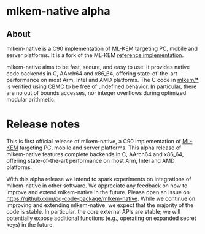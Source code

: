 [//]: # (SPDX-License-Identifier: CC-BY-4.0)
mlkem-native alpha
==================

About
-----

mlkem-native is a C90 implementation of [ML-KEM](https://doi.org/10.6028/NIST.FIPS.203.ipd) targeting
PC, mobile and server platforms. It is a fork of the ML-KEM [reference
implementation](https://github.com/pq-crystals/kyber/tree/main/ref).

mlkem-native aims to be fast, secure, and easy to use: It provides native code backends in C, AArch64 and
x86_64, offering state-of-the-art performance on most Arm, Intel and AMD platforms. The C code in [mlkem/*](mlkem) is
verified using [CBMC](https://github.com/diffblue/cbmc) to be free of undefined behavior. In particular, there are no
out of bounds accesses, nor integer overflows during optimized modular arithmetic.

Release notes
=============

This is first official release of mlkem-native, a C90 implementation of [ML-KEM](https://doi.org/10.6028/NIST.FIPS.203.ipd) targeting
PC, mobile and server platforms.
This alpha release of mlkem-native features complete backends in C, AArch64 and x86_64, offering state-of-the-art performance on most Arm, Intel and AMD platforms.

With this alpha release we intend to spark experiments on integrations of mlkem-native in other software.
We appreciate any feedback on how to improve and extend mlkem-native in the future.
Please open an issue on https://github.com/pq-code-package/mlkem-native.
While we continue on improving and extending mlkem-native, we expect that the majority of the code is stable.
In particular, the core external APIs are stable; we will potentially expose additional functions (e.g., operating on expanded secret keys) in the future.
